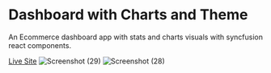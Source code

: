 # Dashboard with Charts and Theme
An Ecommerce dashboard app with stats and charts visuals with syncfusion react components.

[Live Site](https://nandita2102.github.io/dashboard-app/)
![Screenshot (29)](https://user-images.githubusercontent.com/57829501/206895087-848fad81-31db-41b0-bf5b-2edac6ee6e55.png)
![Screenshot (28)](https://user-images.githubusercontent.com/57829501/206895093-86ebdf64-6d1e-4177-b859-05216a42eddc.png)
